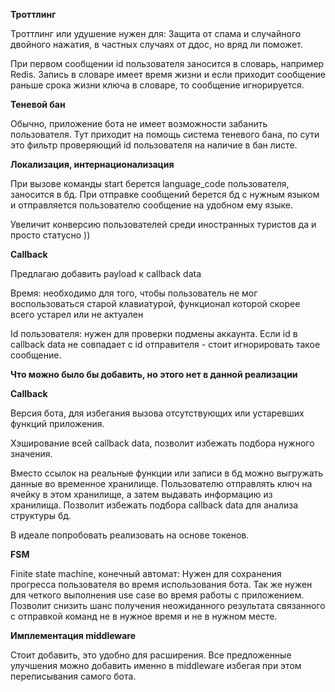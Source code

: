 **Троттлинг**

Троттлинг или удушение нужен для:
Защита от спама и случайного двойного нажатия, в частных случаях от ддос, но вряд ли поможет.

При первом сообщении id пользователя заносится в словарь, например Redis.
Запись в словаре имеет время жизни и если приходит сообщение раньше срока жизни ключа в словаре, то сообщение игнорируется.


**Теневой бан**

Обычно, приложение бота не имеет возможности забанить пользователя.
Тут приходит на помощь система теневого бана, по сути это фильтр проверяющий id пользователя на наличие в бан листе.


**Локализация, интернационализация**

При вызове команды start берется language_code пользователя, заносится в бд.
При отправке сообщений берется бд с нужным языком и отправляется пользователю сообщение на удобном ему языке.

Увеличит конверсию пользователей среди иностранных туристов да и просто статусно ))


**Callback**

Предлагаю добавить payload к callback data

Время: необходимо для того, чтобы пользователь не мог воспользоваться старой клавиатурой, функционал которой скорее всего устарел или
не актуален

Id пользователя: нужен для проверки подмены аккаунта.
Если id в callback data не совпадает с id отправителя - стоит игнорировать такое сообщение.


**Что можно было бы добавить, но этого нет в данной реализации**


**Callback**

Версия бота, для избегания вызова отсутствующих или устаревших функций приложения.

Хэширование всей callback data, позволит избежать подбора нужного значения.

Вместо ссылок на реальные функции или записи в бд можно выгружать данные во временное хранилище.
Пользователю отправлять ключ на ячейку в этом хранилище, а затем выдавать информацию из хранилища.
Позволит избежать подбора callback data для анализа структуры бд.

В идеале попробовать реализовать на основе токенов.

**FSM**

Finite state machine, конечный автомат:
Нужен для сохранения прогресса пользователя во время использования бота.
Так же нужен для четкого выполнения use case во время работы с приложением.
Позволит снизить шанс получения неожиданного результата связанного с отправкой команд не в нужное время и не в нужном месте.

**Имплементация middleware**

Стоит добавить, это удобно для расширения.
Все предложенные улучшения можно добавить именно в middleware избегая при этом переписывания самого бота.


